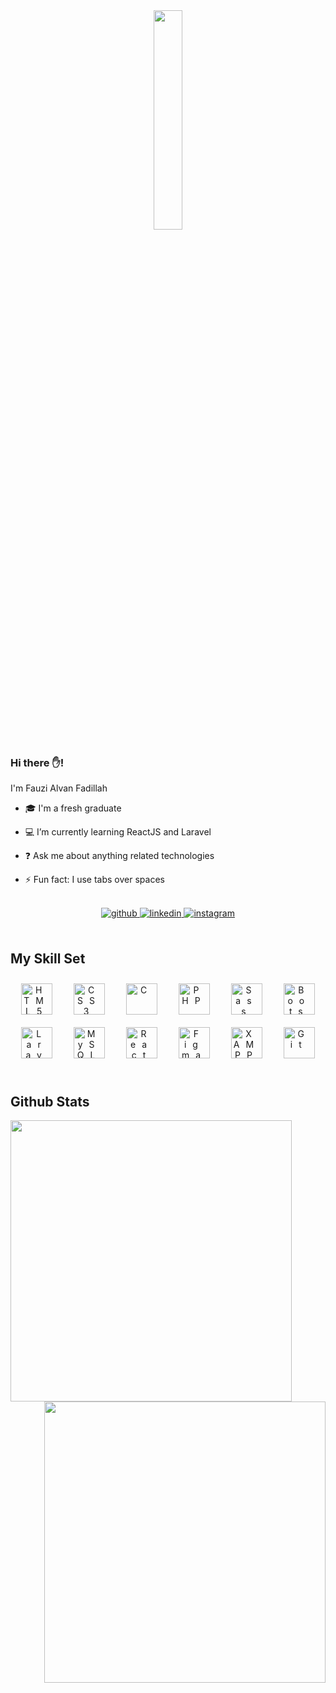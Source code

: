 <div align="center">
<img src="https://media2.giphy.com/media/24652QfeZzNIPzoH36/giphy.gif?cid=ecf05e47utijkauvhsspn9d0qffmwg7zt7lsb8ixw0ncxxqu&rid=giphy.gif&ct=g" align="center" style="width: 30%" />
</div>  
  

### Hi there ✋!  
I'm Fauzi Alvan Fadillah  
  

- 🎓 I'm a fresh graduate  
  

- 💻  I’m currently learning ReactJS and Laravel  
  

- ❓ Ask me about anything related technologies  
  

- ⚡ Fun fact: I use tabs over spaces  
  

<br/>  

<div align="center">
<a href="https://github.com/fzalv" target="_blank">
<img src=https://img.shields.io/badge/github-%2324292e.svg?&style=for-the-badge&logo=github&logoColor=white alt=github style="margin-bottom: 5px;" />
</a>
<a href="https://linkedin.com/in/fauzi-alvan-fadillah-025b94224/" target="_blank">
<img src=https://img.shields.io/badge/linkedin-%231E77B5.svg?&style=for-the-badge&logo=linkedin&logoColor=white alt=linkedin style="margin-bottom: 5px;" />
</a>
<a href="https://instagram.com/fzalv" target="_blank">
<img src=https://img.shields.io/badge/instagram-%23000000.svg?&style=for-the-badge&logo=instagram&logoColor=white alt=instagram style="margin-bottom: 5px;" />
</a>  
</div>  
  

<br/>  


## My Skill Set  
<div align="center" style="letter-spacing: 10px;">
  <img style="margin: 10px" src="https://profilinator.rishav.dev/skills-assets/html5-original-wordmark.svg" alt="HTML5" height="50" />
  <img style="margin: 10px" src="https://profilinator.rishav.dev/skills-assets/css3-original-wordmark.svg" alt="CSS3" height="50" />
  <img style="margin: 10px" src="https://profilinator.rishav.dev/skills-assets/c-original.svg" alt="C" height="50" />
  <img style="margin: 10px" src="https://profilinator.rishav.dev/skills-assets/php-original.svg" alt="PHP" height="50" />
  <img style="margin: 10px" src="https://profilinator.rishav.dev/skills-assets/sass-original.svg" alt="Sass" height="50" />
  <img style="margin: 10px" src="https://profilinator.rishav.dev/skills-assets/bootstrap-plain.svg" alt="Bootstrap" height="50" />
  <img style="margin: 10px" src="https://profilinator.rishav.dev/skills-assets/laravel-plain-wordmark.svg" alt="Laravel" height="50" />
  <img style="margin: 10px" src="https://profilinator.rishav.dev/skills-assets/mysql-original-wordmark.svg" alt="MySQL" height="50" />
  <img style="margin: 10px" src="https://profilinator.rishav.dev/skills-assets/react-original-wordmark.svg" alt="React" height="50" />
  <img style="margin: 10px" src="https://profilinator.rishav.dev/skills-assets/figma-icon.svg" alt="Figma" height="50" />
  <img style="margin: 10px" src="https://profilinator.rishav.dev/skills-assets/xampp.png" alt="XAMPP" height="50" />
  <img style="margin: 10px" src="https://profilinator.rishav.dev/skills-assets/git-scm-icon.svg" alt="Git" height="50" />
</div>
<br/>  


## Github Stats  
<div align="center">
  <img src="https://github-readme-stats.vercel.app/api/top-langs/?username=fzalv&hide_border=true&layout=compact" align="left" height="450" width="450" />  
  <img src="https://github-readme-stats.vercel.app/api?username=fzalv&show_icons=true&count_private=true&hide_border=true" align="right" height="450" width="450" />
</div>
